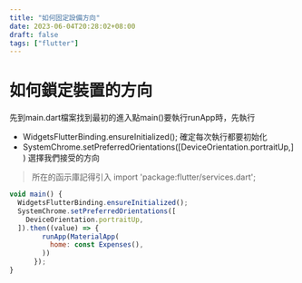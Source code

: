 ```yaml
---
title: "如何固定設備方向"
date: 2023-06-04T20:28:02+08:00
draft: false
tags: ["flutter"]
---
```


# 如何鎖定裝置的方向
先到main.dart檔案找到最初的進入點main()要執行runApp時，先執行
+ WidgetsFlutterBinding.ensureInitialized();
確定每次執行都要初始化
+   SystemChrome.setPreferredOrientations([DeviceOrientation.portraitUp,])
選擇我們接受的方向
> 所在的函示庫記得引入 import 'package:flutter/services.dart';
```js
void main() {
  WidgetsFlutterBinding.ensureInitialized();
  SystemChrome.setPreferredOrientations([
    DeviceOrientation.portraitUp,
  ]).then((value) => {
        runApp(MaterialApp(
          home: const Expenses(),
        ))
      });
}
```